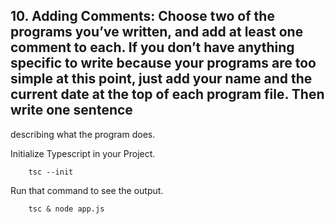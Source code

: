 ## 10. Adding Comments: Choose two of the programs you’ve written, and add at least one comment to each. If you don’t have anything specific to write because your programs are too simple at this point, just add your name and the current date at the top of each program file. Then write one sentence
describing what the program does.

Initialize Typescript in your Project.

        tsc --init

Run that command to see the output.

        tsc & node app.js